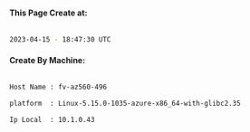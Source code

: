 
   
#### This Page Create at:

```bash

2023-04-15 - 18:47:30 UTC

```

#### Create By Machine:

```bash

Host Name : fv-az560-496

platform  : Linux-5.15.0-1035-azure-x86_64-with-glibc2.35

Ip Local  : 10.1.0.43

```

